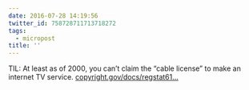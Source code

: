 ```yaml
---
date: 2016-07-28 14:19:56
twitter_id: 758728711713718272
tags:
  - micropost
title: ''
---
```


TIL: At least as of 2000, you can’t claim the “cable license” to make an internet TV service. [copyright.gov/docs/regstat61…](http://www.copyright.gov/docs/regstat61500.html)
